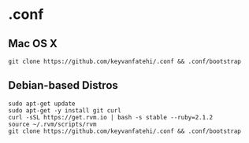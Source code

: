 # .conf

## Mac OS X

`git clone https://github.com/keyvanfatehi/.conf && .conf/bootstrap`

## Debian-based Distros

```
sudo apt-get update
sudo apt-get -y install git curl
curl -sSL https://get.rvm.io | bash -s stable --ruby=2.1.2
source ~/.rvm/scripts/rvm
git clone https://github.com/keyvanfatehi/.conf && .conf/bootstrap
```
